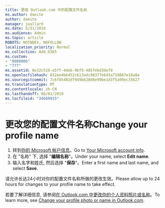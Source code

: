 ```yaml
---
title: 更改 Outlook.com 中的配置文件名称
ms.author: daeite
author: daeite
manager: joallard
ms.date: 5/31/2019
ms.audience: Admin
ms.topic: article
ROBOTS: NOINDEX, NOFOLLOW
localization_priority: Normal
ms.collection: Adm_O365
ms.custom:
- "8000006"
- "777"
ms.assetid: 0e32c516-a5ff-4deb-9bf8-485febd3def8
ms.openlocfilehash: 832ee4bb452c613adc98377e643a719867e18a8e
ms.sourcegitcommit: 7c6f05402df949bb28d8e99be1d3f5a99ec35627
ms.translationtype: MT
ms.contentlocale: zh-CN
ms.lasthandoff: 06/01/2019
ms.locfileid: "34669915"
---
```

# <a name="change-your-profile-name"></a><span data-ttu-id="6c966-102">更改您的配置文件名称</span><span class="sxs-lookup"><span data-stu-id="6c966-102">Change your profile name</span></span>

1. <span data-ttu-id="6c966-103">转到[你的 Microsoft 帐户信息](https://go.microsoft.com/fwlink/p/?linkid=860841)。</span><span class="sxs-lookup"><span data-stu-id="6c966-103">Go to [Your Microsoft account info](https://go.microsoft.com/fwlink/p/?linkid=860841).</span></span>
2. <span data-ttu-id="6c966-104">在 "名称" 下, 选择 "**编辑名称**"。</span><span class="sxs-lookup"><span data-stu-id="6c966-104">Under your name, select **Edit name**.</span></span>
3. <span data-ttu-id="6c966-105">输入名字和姓氏, 然后选择 "**保存**"。</span><span class="sxs-lookup"><span data-stu-id="6c966-105">Enter a first name and last name, and select **Save**.</span></span>

<span data-ttu-id="6c966-106">请允许长达24小时对你的配置文件名称所做的更改生效。</span><span class="sxs-lookup"><span data-stu-id="6c966-106">Please allow up to 24 hours for changes to your profile name to take effect.</span></span>
  
<span data-ttu-id="6c966-107">若要了解详细信息, 请参阅[在 Outlook.com 中更改你的个人资料照片或名称](https://go.microsoft.com/fwlink/?linkid=873110)。</span><span class="sxs-lookup"><span data-stu-id="6c966-107">To learn more, see [Change your profile photo or name in Outlook.com](https://go.microsoft.com/fwlink/?linkid=873110).</span></span>